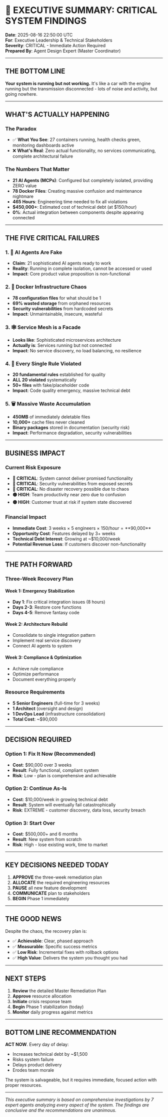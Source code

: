 # 🚨 EXECUTIVE SUMMARY: CRITICAL SYSTEM FINDINGS

**Date**: 2025-08-16 22:50:00 UTC  
**For**: Executive Leadership & Technical Stakeholders  
**Severity**: CRITICAL - Immediate Action Required  
**Prepared By**: Agent Design Expert (Master Coordinator)

---

## THE BOTTOM LINE

**Your system is running but not working.** It's like a car with the engine running but the transmission disconnected - lots of noise and activity, but going nowhere.

---

## WHAT'S ACTUALLY HAPPENING

### The Paradox
- ✅ **What You See**: 27 containers running, health checks green, monitoring dashboards active
- ❌ **What's Real**: Zero actual functionality, no services communicating, complete architectural failure

### The Numbers That Matter
- **21 AI Agents (MCPs)**: Configured but completely isolated, providing ZERO value
- **78 Docker Files**: Creating massive confusion and maintenance nightmare  
- **465 Hours**: Engineering time needed to fix all violations
- **$450,000+**: Estimated cost of technical debt (at $150/hour)
- **0%**: Actual integration between components despite appearing connected

---

## THE FIVE CRITICAL FAILURES

### 1. 🤖 AI Agents Are Fake
- **Claim**: 21 sophisticated AI agents ready to work
- **Reality**: Running in complete isolation, cannot be accessed or used
- **Impact**: Core product value proposition is non-functional

### 2. 🐳 Docker Infrastructure Chaos
- **78 configuration files** for what should be 1
- **69% wasted storage** from orphaned resources
- **Security vulnerabilities** from hardcoded secrets
- **Impact**: Unmaintainable, insecure, wasteful

### 3. 🕸️ Service Mesh is a Facade
- **Looks like**: Sophisticated microservices architecture
- **Actually is**: Services running but not connected
- **Impact**: No service discovery, no load balancing, no resilience

### 4. 📏 Every Single Rule Violated
- **20 fundamental rules** established for quality
- **ALL 20 violated** systematically
- **50+ files** with fake/placeholder code
- **Impact**: Code quality emergency, massive technical debt

### 5. 🗑️ Massive Waste Accumulation
- **450MB** of immediately deletable files
- **10,000+** cache files never cleaned
- **Binary packages** stored in documentation (security risk)
- **Impact**: Performance degradation, security vulnerabilities

---

## BUSINESS IMPACT

### Current Risk Exposure
- **🔴 CRITICAL**: System cannot deliver promised functionality
- **🔴 CRITICAL**: Security vulnerabilities from exposed secrets
- **🔴 CRITICAL**: No disaster recovery possible due to chaos
- **🟡 HIGH**: Team productivity near zero due to confusion
- **🟡 HIGH**: Customer trust at risk if system state discovered

### Financial Impact
- **Immediate Cost**: 3 weeks × 5 engineers × $150/hour = **$90,000**
- **Opportunity Cost**: Features delayed by 3+ weeks
- **Technical Debt Interest**: Growing at ~$10,000/week
- **Potential Revenue Loss**: If customers discover non-functionality

---

## THE PATH FORWARD

### Three-Week Recovery Plan

#### Week 1: Emergency Stabilization
- **Day 1**: Fix critical integration issues (8 hours)
- **Days 2-3**: Restore core functions
- **Days 4-5**: Remove fantasy code

#### Week 2: Architecture Rebuild
- Consolidate to single integration pattern
- Implement real service discovery
- Connect AI agents to system

#### Week 3: Compliance & Optimization
- Achieve rule compliance
- Optimize performance
- Document everything properly

### Resource Requirements
- **5 Senior Engineers** (full-time for 3 weeks)
- **1 Architect** (oversight and design)
- **1 DevOps Lead** (infrastructure consolidation)
- **Total Cost**: ~$90,000

---

## DECISION REQUIRED

### Option 1: Fix It Now (Recommended)
- **Cost**: $90,000 over 3 weeks
- **Result**: Fully functional, compliant system
- **Risk**: Low - plan is comprehensive and achievable

### Option 2: Continue As-Is
- **Cost**: $10,000/week in growing technical debt
- **Result**: System will eventually fail catastrophically
- **Risk**: EXTREME - customer discovery, data loss, security breach

### Option 3: Start Over
- **Cost**: $500,000+ and 6 months
- **Result**: New system from scratch
- **Risk**: High - lose existing work, time to market

---

## KEY DECISIONS NEEDED TODAY

1. **APPROVE** the three-week remediation plan
2. **ALLOCATE** the required engineering resources
3. **PAUSE** all new feature development
4. **COMMUNICATE** plan to stakeholders
5. **BEGIN** Phase 1 immediately

---

## THE GOOD NEWS

Despite the chaos, the recovery plan is:
- ✅ **Achievable**: Clear, phased approach
- ✅ **Measurable**: Specific success metrics
- ✅ **Low Risk**: Incremental fixes with rollback options
- ✅ **High Value**: Delivers the system you thought you had

---

## NEXT STEPS

1. **Review** the detailed Master Remediation Plan
2. **Approve** resource allocation
3. **Initiate** crisis response team
4. **Begin** Phase 1 stabilization (today)
5. **Monitor** daily progress against metrics

---

## BOTTOM LINE RECOMMENDATION

**ACT NOW**. Every day of delay:
- Increases technical debt by ~$1,500
- Risks system failure
- Delays product delivery
- Erodes team morale

The system is salvageable, but it requires immediate, focused action with proper resources.

---

*This executive summary is based on comprehensive investigations by 7 expert agents analyzing every aspect of the system. The findings are conclusive and the recommendations are unanimous.*